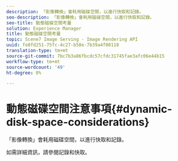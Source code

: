 ```yaml
---
description: 「影像轉換」會耗用磁碟空間，以進行快取和記錄。
seo-description: 「影像轉換」會耗用磁碟空間，以進行快取和記錄。
seo-title: 動態磁碟空間考量
solution: Experience Manager
title: 動態磁碟空間考量
topic: Scene7 Image Serving - Image Rendering API
uuid: fe8fd251-75fc-4c27-b58e-7b39a4f00118
translation-type: tm+mt
source-git-commit: 7bc7b3a86fbcdc57cfdc31745fae3afc06e44b15
workflow-type: tm+mt
source-wordcount: '49'
ht-degree: 0%

---
```



# 動態磁碟空間注意事項{#dynamic-disk-space-considerations}

「影像轉換」會耗用磁碟空間，以進行快取和記錄。

如需詳細資訊，請參閱記錄和快取。
